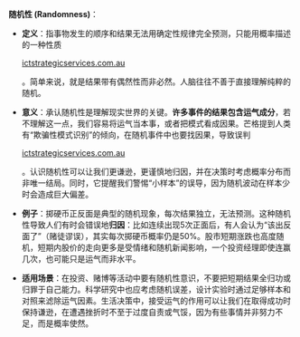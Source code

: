 **随机性 (Randomness)**：

- **定义**：指事物发生的顺序和结果无法用确定性规律完全预测，只能用概率描述的一种性质​
    
    [ictstrategicservices.com.au](https://www.ictstrategicservices.com.au/2017/07/14/113-fantastic-thinking-tools-from-farnam-street/#:~:text=3)
    
    。简单来说，就是结果带有偶然性而非必然。人脑往往不善于直接理解纯粹的随机。
- **意义**：承认随机性是理解现实世界的关键。**许多事件的结果包含运气成分**，若不理解这一点，我们容易将运气当本事，或者把模式看成因果。芒格提到人类有“欺骗性模式识别”的倾向，在随机事件中也要找因果，导致误判​
    
    [ictstrategicservices.com.au](https://www.ictstrategicservices.com.au/2017/07/14/113-fantastic-thinking-tools-from-farnam-street/#:~:text=3)
    
    。认识随机性可以让我们更谦逊，更谨慎地归因，并在决策时考虑概率分布而非唯一结局。同时，它提醒我们警惕“小样本”的误导，因为随机波动在样本少时会造成巨大偏差。
- **例子**：掷硬币正反面是典型的随机现象，每次结果独立，无法预测。这种随机性导致人们有时会错误地**归因**：比如连续出现5次正面后，有人会认为“该出反面了”（赌徒谬误），其实每次掷硬币概率仍是50%。股市短期涨跌也高度随机，短期内股价的走向更多是受情绪和随机新闻影响，一个投资经理即使连赢几次，也可能只是运气而非水平。
- **适用场景**：在投资、赌博等活动中要有随机性意识，不要把短期结果全归功或归罪于自己能力。科学研究中也应考虑随机误差，设计实验时通过足够样本和对照来滤除运气因素。生活决策中，接受运气的作用可以让我们在取得成功时保持谦逊，在遭遇挫折时不至于过度自责或气馁，因为有些事情并非努力不足，而是概率使然。